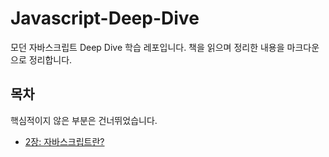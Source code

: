 # Javascript-Deep-Dive
모던 자바스크립트 Deep Dive 학습 레포입니다. 책을 읽으며 정리한 내용을 마크다운으로 정리합니다.

## 목차

핵심적이지 않은 부분은 건너뛰었습니다.

- [2장: 자바스크립트란?](./docs/자바스크립트란.md)